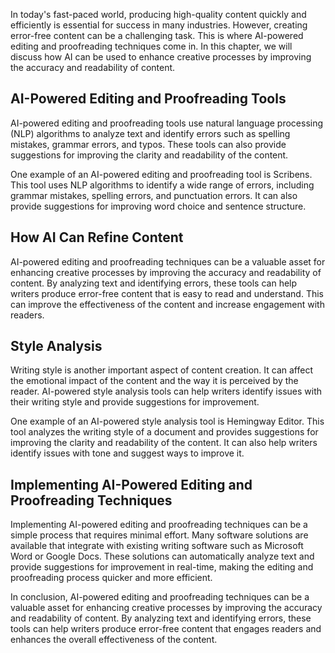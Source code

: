 
In today's fast-paced world, producing high-quality content quickly and efficiently is essential for success in many industries. However, creating error-free content can be a challenging task. This is where AI-powered editing and proofreading techniques come in. In this chapter, we will discuss how AI can be used to enhance creative processes by improving the accuracy and readability of content.

AI-Powered Editing and Proofreading Tools
-----------------------------------------

AI-powered editing and proofreading tools use natural language processing (NLP) algorithms to analyze text and identify errors such as spelling mistakes, grammar errors, and typos. These tools can also provide suggestions for improving the clarity and readability of the content.

One example of an AI-powered editing and proofreading tool is Scribens. This tool uses NLP algorithms to identify a wide range of errors, including grammar mistakes, spelling errors, and punctuation errors. It can also provide suggestions for improving word choice and sentence structure.

How AI Can Refine Content
-------------------------

AI-powered editing and proofreading techniques can be a valuable asset for enhancing creative processes by improving the accuracy and readability of content. By analyzing text and identifying errors, these tools can help writers produce error-free content that is easy to read and understand. This can improve the effectiveness of the content and increase engagement with readers.

Style Analysis
--------------

Writing style is another important aspect of content creation. It can affect the emotional impact of the content and the way it is perceived by the reader. AI-powered style analysis tools can help writers identify issues with their writing style and provide suggestions for improvement.

One example of an AI-powered style analysis tool is Hemingway Editor. This tool analyzes the writing style of a document and provides suggestions for improving the clarity and readability of the content. It can also help writers identify issues with tone and suggest ways to improve it.

Implementing AI-Powered Editing and Proofreading Techniques
-----------------------------------------------------------

Implementing AI-powered editing and proofreading techniques can be a simple process that requires minimal effort. Many software solutions are available that integrate with existing writing software such as Microsoft Word or Google Docs. These solutions can automatically analyze text and provide suggestions for improvement in real-time, making the editing and proofreading process quicker and more efficient.

In conclusion, AI-powered editing and proofreading techniques can be a valuable asset for enhancing creative processes by improving the accuracy and readability of content. By analyzing text and identifying errors, these tools can help writers produce error-free content that engages readers and enhances the overall effectiveness of the content.
